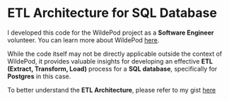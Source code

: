 # ETL Architecture for SQL Database

I developed this code for the WildePod project as a **Software Engineer** volunteer. You can learn more about WildePod [here](https://wildepod.org).

While the code itself may not be directly applicable outside the context of WildePod, it provides valuable insights for developing an effective **ETL (Extract, Transform, Load)** process for a **SQL database**, specifically for **Postgres** in this case.

To better understand the **ETL Architecture**, please refer to my gist [here](https://gist.github.com/robson-koji/abb5b79277a896763147a6909f78ce6f)